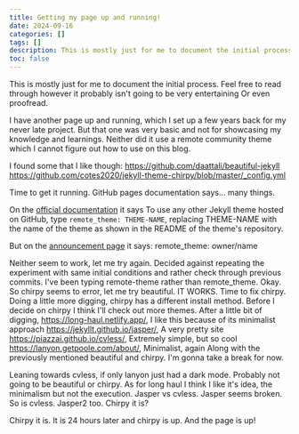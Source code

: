 ```yaml
---
title: Getting my page up and running!
date: 2024-09-16
categories: []
tags: []
description: This is mostly just for me to document the initial process.
toc: false
---
```


This is mostly just for me to document the initial process.
Feel free to read through however it probably isn't going to be very entertaining
Or even proofread.

I have another page up and running, which I set up a few years back for my never late project. But that one was very basic and not for showcasing my knowledge and learnings.
Neither did it use a remote community theme which I cannot figure out how to use on this blog.

I found some that I like though:
https://github.com/daattali/beautiful-jekyll
https://github.com/cotes2020/jekyll-theme-chirpy/blob/master/_config.yml

Time to get it running.
GitHub pages documentation says… many things.

On the [official documentation](https://docs.github.com/en/pages/setting-up-a-github-pages-site-with-jekyll/adding-a-theme-to-your-github-pages-site-using-jekyll) it says 
	To use any other Jekyll theme hosted on GitHub, type `remote_theme: THEME-NAME`, replacing THEME-NAME with the name of the theme as shown in the README of the theme's repository.

But on the [announcement page](https://github.blog/news-insights/product-news/use-any-theme-with-github-pages/) it says:
	remote_theme: owner/name

Neither seem to work, let me try again.
Decided against repeating the experiment with same initial conditions and rather check through previous commits.
I've been typing remote-theme rather than remote_theme.
Okay.
So chirpy seems to error, let me try beautiful.
IT WORKS.
Time to fix chirpy.
Doing a little more digging, chirpy has a different install method.
Before I decide on chirpy I think I'll check out more themes.
After a little bit of digging,
https://long-haul.netlify.app/, I like this because of its minimalist approach
https://jekyllt.github.io/jasper/, A very pretty site
https://piazzai.github.io/cvless/, Extremely simple, but so cool
https://lanyon.getpoole.com/about/, Minimalist, again
Along with the previously mentioned beautiful and chirpy.
I'm gonna take a break for now.

Leaning towards cvless, if only lanyon just had a dark mode.
Probably not going to be beautiful or chirpy. As for long haul I think I like it's idea, the minimalism but not the execution.
Jasper vs cvless.
Jasper seems broken.
So is cvless.
Jasper2 too.
Chirpy it is?

Chirpy it is.
It is 24 hours later and chirpy is up.
And the page is up!
